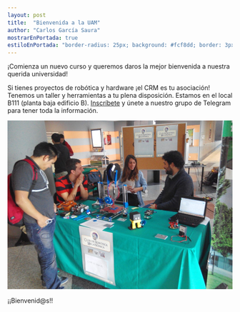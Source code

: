 ```yaml
---
layout: post
title:  "Bienvenida a la UAM"
author: "Carlos García Saura"
mostrarEnPortada: true
estiloEnPortada: "border-radius: 25px; background: #fcf8dd; border: 3px solid #fcdb05; padding: 20px; width: 90%;"
---
```


¡Comienza un nuevo curso y queremos daros la mejor bienvenida a nuestra querida universidad!

Si tienes proyectos de robótica y hardware ¡el CRM es tu asociación! Tenemos un taller y herramientas a tu plena disposición.
Estamos en el local B111 (planta baja edificio B). [Inscríbete](/registro) y únete a nuestro grupo de Telegram para tener toda la información.

<img src="/historia/eventos/2015_FeriaDeLasAsociacionesUAM/2015-12-15 13.24.56.jpg"/><br/>

¡¡Bienvenid@s!!
